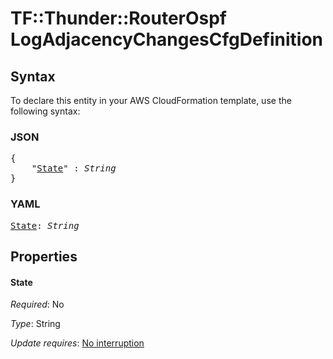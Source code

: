 # TF::Thunder::RouterOspf LogAdjacencyChangesCfgDefinition

## Syntax

To declare this entity in your AWS CloudFormation template, use the following syntax:

### JSON

<pre>
{
    "<a href="#state" title="State">State</a>" : <i>String</i>
}
</pre>

### YAML

<pre>
<a href="#state" title="State">State</a>: <i>String</i>
</pre>

## Properties

#### State

_Required_: No

_Type_: String

_Update requires_: [No interruption](https://docs.aws.amazon.com/AWSCloudFormation/latest/UserGuide/using-cfn-updating-stacks-update-behaviors.html#update-no-interrupt)

